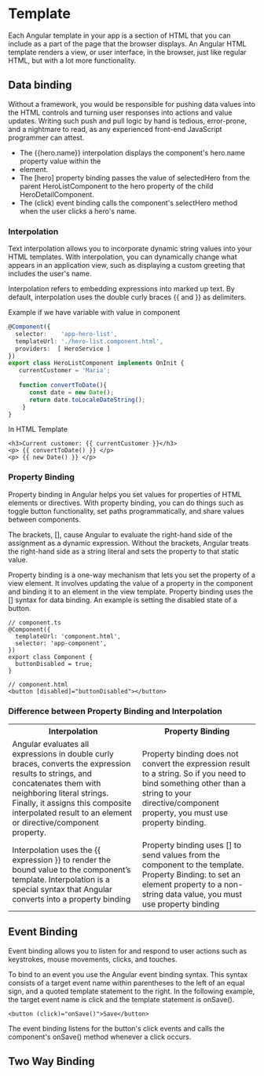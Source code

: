 # Template
Each Angular template in your app is a section of HTML that you can include as a part of the page that the browser displays. An Angular HTML template renders a view, or user interface, in the browser, just like regular HTML, but with a lot more functionality.


## Data binding
Without a framework, you would be responsible for pushing data values into the HTML controls and turning user responses into actions and value updates. 
Writing such push and pull logic by hand is tedious, error-prone, and a nightmare to read, as any experienced front-end JavaScript programmer can attest.

* The {{hero.name}} interpolation displays the component's hero.name property value within the <li> element.
* The [hero] property binding passes the value of selectedHero from the parent HeroListComponent to the hero property of the child HeroDetailComponent.
* The (click) event binding calls the component's selectHero method when the user clicks a hero's name.

### Interpolation
Text interpolation allows you to incorporate dynamic string values into your HTML templates. With interpolation, you can dynamically change what appears in an application view, such as displaying a custom greeting that includes the user's name.

Interpolation refers to embedding expressions into marked up text. By default, interpolation uses the double curly braces {{ and }} as delimiters.

Example if we have variable with value in component
```ts
@Component({
  selector:    'app-hero-list',
  templateUrl: './hero-list.component.html',
  providers:  [ HeroService ]
})
export class HeroListComponent implements OnInit {
   currentCustomer = 'Maria';
   
   function convertToDate(){
      const date = new Date();
      return date.toLocaleDateString();
    }
}
```
In HTML Template
```
<h3>Current customer: {{ currentCustomer }}</h3>
<p> {{ convertToDate() }} </p>
<p> {{ new Date() }} </p>
```

### Property Binding
Property binding in Angular helps you set values for properties of HTML elements or directives. With property binding, you can do things such as toggle button functionality, set paths programmatically, and share values between components.

The brackets, [], cause Angular to evaluate the right-hand side of the assignment as a dynamic expression. Without the brackets, Angular treats the right-hand side as a string literal and sets the property to that static value.

Property binding is a one-way mechanism that lets you set the property of a view element. It involves updating the value of a property in the component and binding it to an element in the view template. Property binding uses the [] syntax for data binding. An example is setting the disabled state of a button.

```
// component.ts
@Component({
  templateUrl: 'component.html',
  selector: 'app-component',
})
export class Component {
  buttonDisabled = true;
}
```

```
// component.html    
<button [disabled]="buttonDisabled"></button>
```

### Difference between Property Binding and Interpolation

<table>

 <tr>
   <th style="vertical-align: top">
     Interpolation
   </th>

   <th style="vertical-align: top">
     Property Binding
   </th>
 </tr>

 <tr>
   <td>
      Angular evaluates all expressions in double curly braces, converts the expression results to strings, and concatenates them with neighboring literal strings. Finally, it assigns this composite interpolated result to an element or directive/component property.
   </td>
   <td>   
   Property binding does not convert the expression result to a string.
   So if you need to bind something other than a string to your directive/component property, you must use property binding.   
   </td>   
 </tr>

 <tr>
   <td>
      Interpolation uses the {{ expression }} to render the bound value to the component’s template. Interpolation is a special syntax that Angular converts into a property binding
   </td>
   <td>
       Property binding uses [] to send values from the component to the template. Property Binding: to set an element property to a non-string data value, you must use property binding
   </td>   
 </tr>

</table>

## Event Binding
Event binding allows you to listen for and respond to user actions such as keystrokes, mouse movements, clicks, and touches.

To bind to an event you use the Angular event binding syntax. This syntax consists of a target event name within parentheses to the left of an equal sign, and a quoted template statement to the right. In the following example, the target event name is click and the template statement is onSave().

```
<button (click)="onSave()">Save</button>
```
The event binding listens for the button's click events and calls the component's onSave() method whenever a click occurs.



## Two Way Binding

